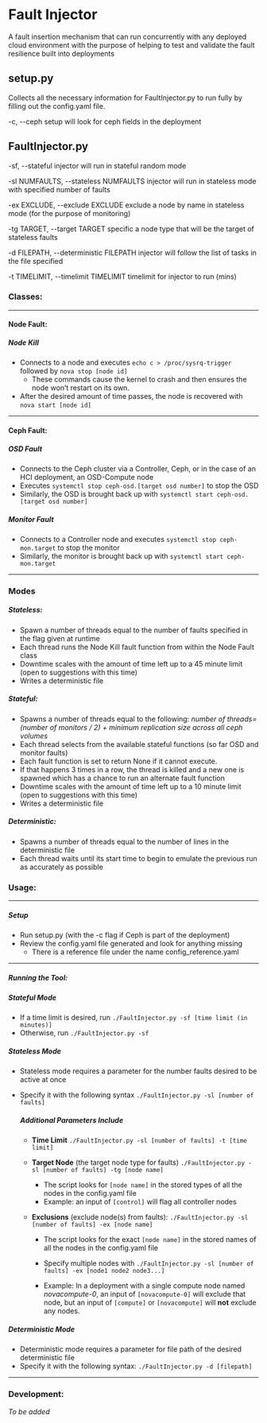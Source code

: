 # Fault Injector

A fault insertion mechanism that can run concurrently with any deployed cloud environment
with the purpose of helping to test and validate the fault resilience built into deployments


## setup.py
Collects all the necessary information for FaultInjector.py to run fully by filling out the config.yaml file.

  -c, --ceph  setup will look for ceph fields in the deployment


## FaultInjector.py

  -sf, --stateful       injector will run in stateful random mode

  -sl NUMFAULTS, --stateless NUMFAULTS
                        injector will run in stateless mode with specified
                        number of faults

  -ex EXCLUDE, --exclude EXCLUDE
                        exclude a node by name in stateless mode (for the
                        purpose of monitoring)

  -tg TARGET, --target TARGET
                        specific a node type that will be the target of
                        stateless faults

  -d FILEPATH, --deterministic FILEPATH
                        injector will follow the list of tasks in the file
                        specified

  -t TIMELIMIT, --timelimit TIMELIMIT
                        timelimit for injector to run (mins)

### Classes:

---

#### Node Fault:

##### Node Kill
- Connects to a node and executes `echo c > /proc/sysrq-trigger` followed by `nova stop [node id]`
	- These commands cause the kernel to crash and then ensures the node won’t restart on its own.
- After the desired amount of time passes, the node is recovered with `nova start [node id]`

---

#### Ceph Fault:

##### OSD Fault
- Connects to the Ceph cluster via a Controller, Ceph, or in the case of an HCI deployment, an OSD-Compute node
- Executes `systemctl stop ceph-osd.[target osd number]` to stop the OSD
- Similarly, the OSD is brought back up with `systemctl start ceph-osd.[target osd number]`

##### Monitor Fault
- Connects to a Controller node and executes `systemctl stop ceph-mon.target` to stop the monitor
- Similarly, the monitor is brought back up with `systemctl start ceph-mon.target`

---

### Modes

##### Stateless:

- Spawn a number of threads equal to the number of faults specified in the flag given at runtime
- Each thread runs the Node Kill fault function from within the Node Fault class
- Downtime scales with the amount of time left up to a 45 minute limit (open to suggestions with this time)
- Writes a deterministic file

##### Stateful:

- Spawns a number of threads equal to the following:
  *number of threads= (number of monitors / 2)  + minimum replication size across all ceph volumes*
- Each thread selects from the available stateful functions (so far OSD and monitor faults)
- Each fault function is set to return None if it cannot execute.
- If that happens 3 times in a row, the thread is killed and a new one is spawned
  which has a chance to run an alternate fault function
- Downtime scales with the amount of time left up to a 10 minute limit (open to suggestions with this time)
- Writes a deterministic file

##### Deterministic:

- Spawns a number of threads equal to the number of lines in the deterministic file
- Each thread waits until its start time to begin to emulate the previous run as accurately as possible

### Usage:

---

##### Setup

- Run setup.py (with the -c flag if Ceph is part of the deployment)
- Review the config.yaml file generated and look for anything missing
    - There is a reference file under the name config_reference.yaml

---

##### Running the Tool:

##### Stateful Mode

- If a time limit is desired, run `./FaultInjector.py -sf [time limit (in minutes)]`
- Otherwise, run `./FaultInjector.py -sf`

##### Stateless Mode

- Stateless mode requires a parameter for the number faults desired to be active at once
- Specify it with the following syntax `./FaultInjector.py -sl [number of faults]`

	##### Additional Parameters Include

 	- **Time Limit** `./FaultInjector.py -sl [number of faults] -t [time limit]`

 	- **Target Node** (the target node type for faults) `./FaultInjector.py -sl [number of faults] -tg [node name]`
		- The script looks for `[node name]` in the stored types of all the nodes in the config.yaml file
		- Example: an input of `[control]` will flag all controller nodes

 	- **Exclusions** (exclude node(s) from faults): `./FaultInjector.py -sl [number of faults] -ex [node name]`
		- The script looks for the exact `[node name]` in the stored names of all the nodes in the config.yaml file

		- Specify multiple nodes with `./FaultInjector.py -sl [number of faults] -ex [node1 node2 node3...]`

		- Example: In a deployment with a single compute node named *novacompute-0*, an input of `[novacompute-0]` will
		           exclude that node, but an input of `[compute]` or `[novacompute]` will **not** exclude any nodes.

##### Deterministic Mode
- Deterministic mode requires a parameter for file path of the desired deterministic file
- Specify it with the following syntax: `./FaultInjector.py -d [filepath]`

---

### Development:

*To be added*
